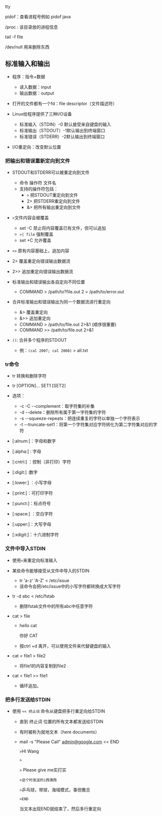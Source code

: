 tty

pidof：查看进程号例如 pidof java

/proc : 该目录放的进程信息

tail -f file

/dev/null 用来删除东西

## 标准输入和输出

+ 程序：指令+数据
  + 读入数据：input
  + 输出数据：output

+ 打开的文件都有一个fd：file descriptor（文件描述符）
+ Linux给程序提供了三种I/O设备
  + 标准输入（STDIN）-0 默认接受来自键盘的输入
  + 标准输出（STDOUT）-1默认输出到终端窗口
  + 标准错误（STDERR）-2默认输出到终端窗口

+ I/O重定向：改变默认位置

### 把输出和错误重新定向到文件

+ STDOUT和STDERR可以被重定向到文件
  + 命令 操作符 文件名
  + 支持的操作符包括：
    + `>` 把STDOUT重定向到文件
    + 2> 把STDERR重定向到文件
    + &> 把所有输出重定向到文件

+ `>`文件内容会被覆盖
  + set -C 禁止将内容覆盖已有文件，但可以追加
  + `>| file` 强制覆盖
  + set +C 允许覆盖

+ `>>` 原有内容基础上，追加内容
+ 2> 覆盖重定向错误输出数据流
+ 2>> 追加重定向错误输出数据流
+ 标准输出和错误输出各自定向不同位置
  + COMMAND > /path/to?file.out 2 > /path/to/error.out

+ 合并标准输出和错误输出为同一个数据流进行重定向
  + &> 覆盖重定向
  + &>> 追加重定向
  + COMMAND > /path/to/file.out 2>&1 (顺序很重要)
  + COMMAND >> /path/to/file.out 2>&1

+ `()`: 合并多个程序的STDOUT
  + 例：`(cal 2007; cal 2008)` > all.txt

### tr命令

+ tr 转换和删除字符
+ tr [OPTION]... SET1 [SET2]
+ 选项：
  + -c -C --complement：取字符集的补集
  + -d --delete：删除所有属于第一字符集的字符
  + -s --squeeze-repeats：把连续重复的字符以单独一个字符表示
  + -t --truncate-set1：将第一个字符集对应字符转化为第二字符集对应的字符

+ [:alnum:]：字母和数字
+ [:alpha:] : 字母
+ [:cntrl:] ：控制（非打印）字符 
+ [:digit:] :数字
+ [:lower:] ：小写字母
+ [:print:]：可打印字符
+ [:punct:]：标点符号
+ [:space:] ：空白字符
+ [:upper:]：大写字母
+ [:xdigit:]：十六进制字符

### 文件中导入STDIN

+ 使用`<`来重定向标准输入
+ 某些命令能够接受从文件中导入的STDIN
  + tr 'a-z' 'A-Z' < /etc/issue
  + 该命令会把/etc/issue中的小写字符都转换成大写字符

+ tr -d abc < /etc/fstab
  + 删除fstab文件中的所有abc中任意字符

+ cat > file

  + hello cat

    你好 CAT

  + 按ctrl +d 离开，可以使用文件来代替键盘的输入

+ cat < file1 > file2
  + 将file1的内容复制到file2

+ cat < file1 >> file1
  + 循环追加。

### 把多行发送给STDIN

+ 使用 `<< 终止词` 命令从键盘把多行重定向给STDIN

  + 直到 终止词 位置的所有文本都发送给STDIN

  + 有时被称为就地文本（here documents）

  + mail -s "Please Call" admin@google.com << END

    `>`HI Wang

    `>`

    `>` Please give me实打实

    `>这个时发送的i西澳西`

    `>`乒乓球，带球，海域模式，事但撒旦

    `>END`

    当文本出现END就结束了，然后多行重定向